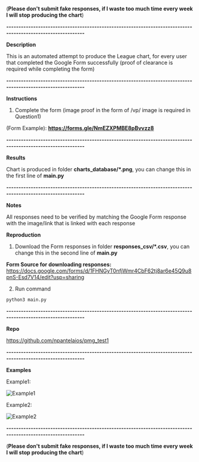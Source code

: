 (**Please don't submit fake responses, if I waste too much time every week I will stop producing the chart**)

**------------------------------------------------------------------------------------------------------------**

**Description**

This is an automated attempt to produce the League chart, for every user that completed the Google Form successfully (proof of clearance is required while completing the form)

**------------------------------------------------------------------------------------------------------------**

**Instructions**

1) Complete the form (image proof in the form of /vp/ image is required in Question1)

(Form Example): **https://forms.gle/NmEZXPMBE8pBvvzz8**

**------------------------------------------------------------------------------------------------------------**

**Results**

Chart is produced in folder **charts_database/*.png**, you can change this in the first line of **main.py**

**------------------------------------------------------------------------------------------------------------**

**Notes**

All responses need to be verified by matching the Google Form response with the image/link that is linked with each response

**Reproduction**

1) Download the Form responses in folder **responses_csv/*.csv**, you can change this in the second line of **main.py**

**Form Source for downloading responses:** https://docs.google.com/forms/d/1FHNGyT0nfjWmr4CbF62tj8ar6e45Q9u8pnS-Esd7V14/edit?usp=sharing

2) Run command

```
python3 main.py
```

**------------------------------------------------------------------------------------------------------------**

**Repo**

https://github.com/npantelaios/pmg_test1

**------------------------------------------------------------------------------------------------------------**

**Examples**

Example1:

![Example1](charts_database/example1.png?raw=true "Example1")

Example2:

![Example2](charts_database/example2.png?raw=true "Example2")

**------------------------------------------------------------------------------------------------------------**

(**Please don't submit fake responses, if I waste too much time every week I will stop producing the chart**)
